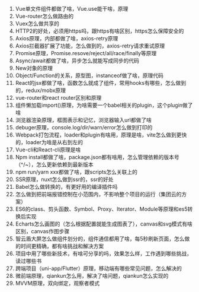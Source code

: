 1. Vue单文件组件都做了啥，Vue.use能干啥，原理
2. Vue-router怎么做路由的
3. Vuex怎么做共享的
4. HTTP2的好处，必须用https吗，跟https有啥区别，https怎么保障安全的
5. Axios原理，内部都做了啥，axios-retry原理
6. Axios拦截器扩展了功能，怎么做到的，axios-retry请求重试原理
7. Promise原理，Promise.resove/reject/all/race/finally等原理
8. Async/await都做了啥，异步怎么就能写成同步的代码
9. New对象的原理
10. Object/Function的关系，原型图，instanceof做了啥，原理代码
11. React的jsx都做了啥，函数怎么就成了组件，常用hooks有哪些，怎么做到的，redux/mobx原理
12. vue-router和react router区别和原理
13. 组件懒加载import()原理，为啥需要一个babel相关的plugin，这个plugin做了啥
14. 浏览器渲染原理，框图表示和记忆，浏览器输入url都做了啥
15. debuger原理，console.log/dir/warn/error怎么做到打印的
16. Webpack打包流程，loader和plugin有啥用，原理是啥，vite怎么做到更快的，loader为啥是从右到左的
17. Vue-cli和React-cli原理是啥
18. Npm install都做了啥，package.json都有啥用，怎么管理依赖的版本号（^/~），怎么更新依赖到最新版本
19. npm run/yarn xxx都做了啥，跟scripts怎么关联上的
20. SSR原理，nuxt怎么做到ssr的，ssr的好处
21. Babel怎么做转换的，有更好用的编译插件吗
22. 怎么做到把前端报错控制在小范围内，不影响整个项目的运行（集团云的方案）
23. ES6的class、剪头函数、Symbol、Proxy、Iterator、Module等原理和es5转换后实现
24. Echarts怎么画图的（怎么根据配置就能生成图表了），canvas和svg模式有啥区别，canvas作图步骤
25. 智云盾大屏怎么做组件划分的，组件通信都用了啥，每5秒刷新页面，怎么做的时间更精确，都有啥挑战和解决方案
26. 项目中用了哪些新技术，有啥可分享的吗，效果怎么样，工作遇到哪些挑战，读过哪些书
27. 跨端项目（uni-app/Flutter）原理，移动端有哪些常见问题，怎么解决的
28. 微前端原理，qiankun怎么用，解决了啥问题，qiankun怎么实现的
29. MVVM原理，双向绑定，观察者模式
